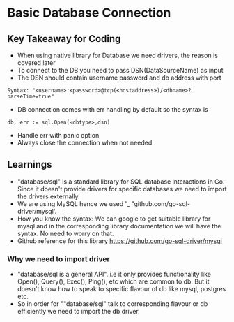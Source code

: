# Basic Database Connection
## Key Takeaway for Coding
- When using native library for Database we need drivers, the reason is covered later
- To connect to the DB you need to pass DSN(DataSourceName) as input
- The DSN should contain username password and db address with port
```
Syntax: "<username>:<password>@tcp(<hostaddress>)/<dbname>?parseTime=true"
```
- DB connection comes with err handling by default so the syntax is 
```
db, err := sql.Open(<dbtype>,dsn)
```
- Handle err with panic option
- Always close the connection when not needed

## Learnings
- "database/sql" is a standard library for SQL database interactions in Go. Since it doesn't provide drivers for specific databases we need to import the drivers externally. 
- We are using MySQL hence we used '_ "github.com/go-sql-driver/mysql'.
- How you know the syntax: We can google to get suitable library for mysql and in the corresponding library documentation we will have the syntax. No need to worry on that. 
- Github reference for this library https://github.com/go-sql-driver/mysql

### Why we need to import driver
- "database/sql is a general API". i.e it only provides functionality like Open(), Query(), Exec(), Ping(), etc which are common to db. But it doesn't know how to speak to specific flavour of db like mysql, postgres etc. 
- So in order for ""database/sql" talk to corresponding flavour or db efficiently we need to import the db driver.



